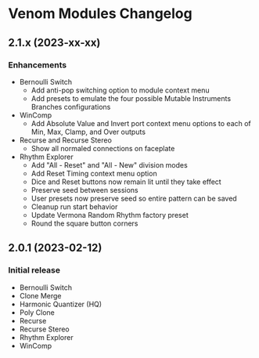 # Venom Modules Changelog

## 2.1.x (2023-xx-xx)
### Enhancements
- Bernoulli Switch
  -  Add anti-pop switching option to module context menu
  -  Add presets to emulate the four possible Mutable Instruments Branches configurations
- WinComp 
  - Add Absolute Value and Invert port context menu options to each of Min, Max, Clamp, and Over outputs
- Recurse and Recurse Stereo
  - Show all normaled connections on faceplate
- Rhythm Explorer
  - Add "All - Reset" and "All - New" division modes
  - Add Reset Timing context menu option
  - Dice and Reset buttons now remain lit until they take effect
  - Preserve seed between sessions
  - User presets now preserve seed so entire pattern can be saved
  - Cleanup run start behavior
  - Update Vermona Random Rhythm factory preset
  - Round the square button corners

## 2.0.1 (2023-02-12)
### Initial release
- Bernoulli Switch
- Clone Merge
- Harmonic Quantizer (HQ)
- Poly Clone
- Recurse
- Recurse Stereo
- Rhythm Explorer
- WinComp
